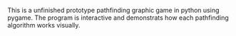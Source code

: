 This is a unfinished prototype pathfinding graphic game in python using pygame. The program is interactive and demonstrats how each pathfinding algorithm works visually.
